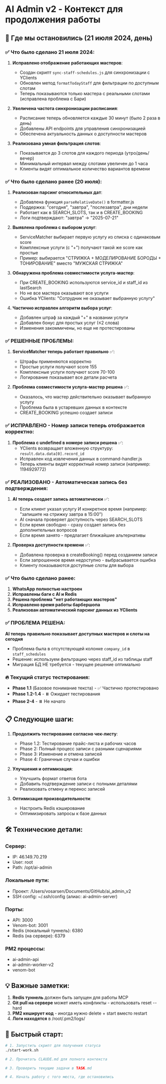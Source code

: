 # AI Admin v2 - Контекст для продолжения работы

## 🎯 Где мы остановились (21 июля 2024, день)

### ✅ Что было сделано 21 июля 2024:

1. **Исправлено отображение работающих мастеров**:
   - Создан скрипт `sync-staff-schedules.js` для синхронизации с YClients
   - Обновлен метод `formatTodayStaff` для фильтрации по доступным слотам
   - Теперь показываются только мастера с реальными слотами (исправлена проблема с Бари)

2. **Увеличена частота синхронизации расписания**:
   - Расписание теперь обновляется каждые 30 минут (было 2 раза в день)
   - Добавлены API endpoints для управления синхронизацией
   - Обеспечена актуальность данных о доступности мастеров

3. **Реализована умная фильтрация слотов**:
   - Показывается до 3 слотов для каждого периода (утро/день/вечер)
   - Минимальный интервал между слотами увеличен до 1 часа
   - Клиенты видят оптимальное количество вариантов времени

### ✅ Что было сделано ранее (20 июля):

1. **Реализован парсинг относительных дат**:
   - Добавлена функция `parseRelativeDate()` в formatter.js
   - Поддержка: "сегодня", "завтра", "послезавтра", дни недели
   - Работает как в SEARCH_SLOTS, так и в CREATE_BOOKING
   - Логи подтверждают: "завтра" → "2025-07-21"

2. **Выявлена проблема с выбором услуг**:
   - ServiceMatcher выбирает первую услугу из списка с одинаковым score
   - Комплексные услуги (с "+") получают такой же score как простые
   - Пример: выбирается "СТРИЖКА + МОДЕЛИРОВАНИЕ БОРОДЫ + ТОНИРОВАНИЕ" вместо "МУЖСКАЯ СТРИЖКА"

3. **Обнаружена проблема совместимости услуга-мастер**:
   - При CREATE_BOOKING используются service_id и staff_id из lastSearch
   - Но не все мастера оказывают все услуги
   - Ошибка YClients: "Сотрудник не оказывает выбранную услугу"

4. **Частично исправлен алгоритм выбора услуг**:
   - Добавлен штраф за каждый "+" в названии услуги
   - Добавлен бонус для простых услуг (≤2 слова)
   - Изменения закоммичены, но еще не протестированы

### ✅ РЕШЕННЫЕ ПРОБЛЕМЫ:

1. **ServiceMatcher теперь работает правильно** ✅:
   - Штрафы применяются корректно
   - Простые услуги получают score 155
   - Комплексные услуги получают score 70-100
   - Логирование показывает все детали расчета

2. **Проблема совместимости услуга-мастер решена** ✅:
   - Оказалось, что мастер действительно оказывает выбранную услугу
   - Проблема была в устаревших данных в контексте
   - CREATE_BOOKING успешно создает записи

### ✅ ИСПРАВЛЕНО - Номер записи теперь отображается корректно:

1. **Проблема с undefined в номере записи решена** ✅:
   - YClients возвращает вложенную структуру: `result.data.data[0].record_id`
   - Исправлен код извлечения данных в command-handler.js
   - Теперь клиенты видят корректный номер записи (например: 1194929772)

### ✅ РЕАЛИЗОВАНО - Автоматическая запись без подтверждения:

1. **AI теперь создает запись автоматически** ✅:
   - Если клиент указал услугу И конкретное время (например: "запишите на стрижку завтра в 15:00")
   - AI сначала проверяет доступность через SEARCH_SLOTS
   - Если время свободно - сразу создает запись без дополнительных вопросов
   - Если время занято - предлагает ближайшие альтернативы

2. **Проверка доступности времени** ✅:
   - Добавлена проверка в createBooking() перед созданием записи
   - Если запрошенное время недоступно - выбрасывается ошибка
   - Клиенту показываются доступные слоты для выбора

### ✅ Что было сделано ранее:
1. **WhatsApp полностью настроен**
2. **Исправлены баги с AI и Redis**
3. **Решена проблема "нет работающих мастеров"**
4. **Исправлено время работы барбершопа**
5. **Реализован автоматический парсинг данных из YClients**

### ✅ ПРОБЛЕМА РЕШЕНА:
**AI теперь правильно показывает доступных мастеров и слоты на сегодня**
- Проблема была в отсутствующей колонке `company_id` в `staff_schedules`
- Решение: используем фильтрацию через staff_id из таблицы staff
- Миграция БД НЕ требуется - текущее решение оптимально

### 🔥 Текущий статус тестирования:
- **Phase 1.1** (Базовое понимание текста) - ✅ Частично протестировано
- **Phase 1.2-1.4** - ⏸️ Ожидает тестирования
- **Phase 2-4** - ⏸️ Не начато

## 📋 Следующие шаги:

1. **Продолжить тестирование согласно чек-листу**:
   - Phase 1.2: Тестирование прайс-листа и рабочих часов
   - Phase 2: Полный процесс записи с разными сценариями
   - Phase 3: Изменение и отмена записей
   - Phase 4: Граничные случаи и ошибки

2. **Улучшения и оптимизация**:
   - Улучшить формат ответов бота
   - Добавить подтверждение записи с полными деталями
   - Реализовать отмену и перенос записей

3. **Оптимизация производительности**:
   - Настроить Redis кэширование
   - Оптимизировать запросы к базе данных

## 🛠️ Технические детали:

### Сервер:
- IP: 46.149.70.219
- User: root
- Path: /opt/ai-admin

### Локальные пути:
- Проект: /Users/vosarsen/Documents/GitHub/ai_admin_v2
- SSH config: ~/.ssh/config (алиас: ai-admin-server)

### Порты:
- API: 3000
- Venom-bot: 3001
- Redis (локальный туннель): 6380
- Redis (на сервере): 6379

### PM2 процессы:
- ai-admin-api
- ai-admin-worker-v2
- venom-bot

## 💡 Важные заметки:

1. **Redis туннель** должен быть запущен для работы MCP
2. **Git pull на сервере** может иметь конфликты - использовать reset --hard
3. **PM2 кеширует код** - иногда нужно delete + start вместо restart
4. **Логи находятся** в /root/.pm2/logs/

## 🚀 Быстрый старт:

```bash
# 1. Запустить скрипт для получения статуса
./start-work.sh

# 2. Прочитать CLAUDE.md для полного контекста

# 3. Проверить текущие задачи в TASK.md

# 4. Начать работу с того места, где остановились
```